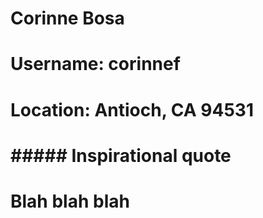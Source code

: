 # Corinne Bosa
#
# Username: corinnef
# Location: Antioch, CA 94531

# ##### Inspirational quote

# Blah blah blah


